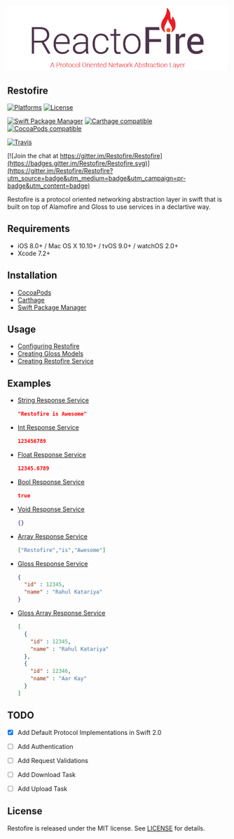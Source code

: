 ![Restofire: A Protocol Oriented Networking Abstraction Layer](.github/restofire.png)

## Restofire

[![Platforms](https://img.shields.io/cocoapods/p/Restofire.svg)](https://cocoapods.org/pods/Restofire)
[![License](https://img.shields.io/cocoapods/l/Restofire.svg)](https://raw.githubusercontent.com/Restofire/Restofire/master/LICENSE)

[![Swift Package Manager](https://img.shields.io/badge/Swift%20Package%20Manager-compatible-brightgreen.svg)](https://github.com/apple/swift-package-manager)
[![Carthage compatible](https://img.shields.io/badge/Carthage-compatible-4BC51D.svg?style=flat)](https://github.com/Carthage/Carthage)
[![CocoaPods compatible](https://img.shields.io/cocoapods/v/Restofire.svg)](https://cocoapods.org/pods/Restofire)

[![Travis](https://img.shields.io/travis/Restofire/Restofire/master.svg)](https://travis-ci.org/Restofire/Restofire/branches)

[![Join the chat at https://gitter.im/Restofire/Restofire](https://badges.gitter.im/Restofire/Restofire.svg)](https://gitter.im/Restofire/Restofire?utm_source=badge&utm_medium=badge&utm_campaign=pr-badge&utm_content=badge)

Restofire is a protocol oriented networking abstraction layer in swift that is built on top of Alamofire and Gloss to use services in a declartive way.

## Requirements

- iOS 8.0+ / Mac OS X 10.10+ / tvOS 9.0+ / watchOS 2.0+
- Xcode 7.2+

## Installation

* [CocoaPods](https://github.com/Restofire/Restofire/wiki/Installation-Guide#cocoapods)
* [Carthage](https://github.com/Restofire/Restofire/wiki/Installation-Guide#carthage)
* [Swift Package Manager](https://github.com/Restofire/Restofire/wiki/Installation-Guide#swift-package-manager)

## Usage

* [Configuring Restofire](https://github.com/Restofire/Restofire/wiki/Configuring-Restofire)
* [Creating Gloss Models](https://github.com/Restofire/Restofire/wiki/Creating-Gloss-Models)
* [Creating Restofire Service](https://github.com/Restofire/Restofire/wiki/Creating-Restofire-Service)

## Examples

* [String Response Service](https://github.com/Restofire/Restofire/wiki/String-Response-Service-Example)

    ```json
    "Restofire is Awesome"
    ```
* [Int Response Service](https://github.com/Restofire/Restofire/wiki/Int-Response-Service-Example)

    ```json
    123456789
    ```
* [Float Response Service](https://github.com/Restofire/Restofire/wiki/Float-Response-Service-Example)

    ```json
    12345.6789
    ```
* [Bool Response Service](https://github.com/Restofire/Restofire/wiki/Bool-Response-Service-Example)

    ```json
    true
    ```
* [Void Response Service](https://github.com/Restofire/Restofire/wiki/Void-Response-Service-Example)

    ```json
    {}
    ```
* [Array Response Service](https://github.com/Restofire/Restofire/wiki/Array-Response-Service-Example)

    ```json
    ["Restofire","is","Awesome"]
    ```
* [Gloss Response Service](https://github.com/Restofire/Restofire/wiki/Gloss-Response-Service-Example)

    ```json
    {
      "id" : 12345,
      "name" : "Rahul Katariya"
    }
    ```
* [Gloss Array Response Service](https://github.com/Restofire/Restofire/wiki/Gloss-Array-Response-Service-Example)

    ```json
    [
      {
        "id" : 12345,
        "name" : "Rahul Katariya"
      },
      {
        "id" : 12346,
        "name" : "Aar Kay"
      }
    ]
    ```

## TODO

- [x] Add Default Protocol Implementations in Swift 2.0
- [ ] Add Authentication
- [ ] Add Request Validations
- [ ] Add Download Task
- [ ] Add Upload Task


## License

Restofire is released under the MIT license. See [LICENSE](https://github.com/Restofire/Restofire/blob/master/LICENSE) for details.

